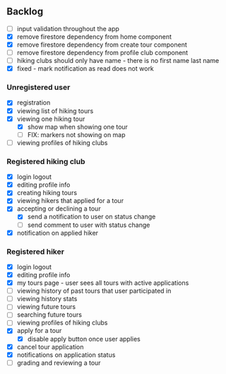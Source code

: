 ## Backlog

- [ ] input validation throughout the app
- [x] remove firestore dependency from home component
- [x] remove firestore dependency from create tour component
- [ ] remove firestore dependency from profile club component
- [ ] hiking clubs should only have name - there is no first name last name
- [x] fixed - mark notification as read does not work
  
### Unregistered user
- [x] registration
- [x] viewing list of hiking tours
- [x] viewing one hiking tour
  - [x] show map when showing one tour
  - [ ] FIX: markers not showing on map
- [ ] viewing profiles of hiking clubs

### Registered hiking club
- [x] login logout
- [x] editing profile info
- [x] creating hiking tours
- [x] viewing hikers that applied for a tour
- [x] accepting or declining a tour
  - [x] send a notification to user on status change
  - [ ] send comment to user with status change
- [x] notification on applied hiker

### Registered hiker
- [x] login logout
- [x] editing profile info
- [x] my tours page - user sees all tours with active applications
- [ ] viewing history of past tours that user participated in
- [ ] viewing history stats
- [ ] viewing future tours
- [ ] searching future tours
- [ ] viewing profiles of hiking clubs
- [x] apply for a tour
  - [x] disable apply button once user applies
- [x] cancel tour application
- [x] notifications on application status
- [ ] grading and reviewing a tour
